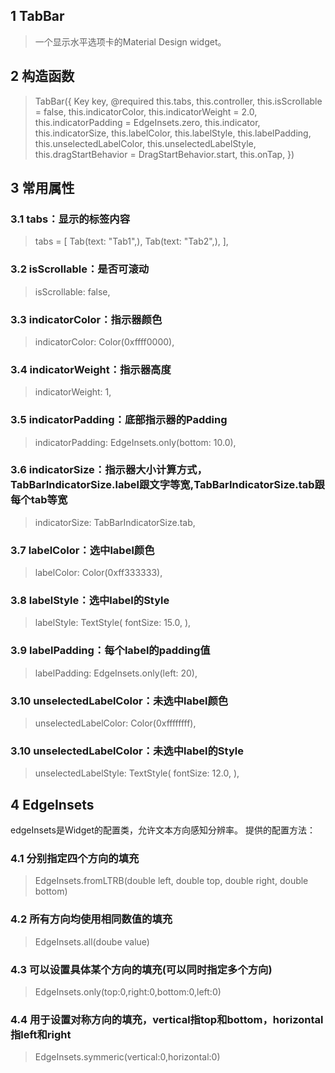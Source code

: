 ## **1 TabBar**
> 一个显示水平选项卡的Material Design widget。

## **2 构造函数** 
> TabBar({
>     Key key,
>     @required this.tabs,
>     this.controller,
>     this.isScrollable = false,
>     this.indicatorColor,
>     this.indicatorWeight = 2.0,
>     this.indicatorPadding = EdgeInsets.zero,
>     this.indicator,
>     this.indicatorSize,
>     this.labelColor,
>     this.labelStyle,
>     this.labelPadding,
>     this.unselectedLabelColor,
>     this.unselectedLabelStyle,
>     this.dragStartBehavior = DragStartBehavior.start,
>     this.onTap,
> })
## **3 常用属性** 
### **3.1 tabs：显示的标签内容**
> tabs = <Tab>[
>     Tab(text: "Tab1",),
>     Tab(text: "Tab2",),
> ],

### **3.2 isScrollable：是否可滚动**
> isScrollable: false,

### **3.3 indicatorColor：指示器颜色**
> indicatorColor: Color(0xffff0000),

### **3.4 indicatorWeight：指示器高度**
> indicatorWeight: 1,

### **3.5 indicatorPadding：底部指示器的Padding**
> indicatorPadding: EdgeInsets.only(bottom: 10.0),
 
### **3.6 indicatorSize：指示器大小计算方式，TabBarIndicatorSize.label跟文字等宽,TabBarIndicatorSize.tab跟每个tab等宽**
> indicatorSize: TabBarIndicatorSize.tab,

### **3.7 labelColor：选中label颜色**
> labelColor: Color(0xff333333),

### **3.8 labelStyle：选中label的Style**
> labelStyle: TextStyle(
>     fontSize: 15.0,
> ),

### **3.9 labelPadding：每个label的padding值**
> labelPadding: EdgeInsets.only(left: 20),

### **3.10 unselectedLabelColor：未选中label颜色**
> unselectedLabelColor: Color(0xffffffff),

### **3.10 unselectedLabelColor：未选中label的Style**
> unselectedLabelStyle: TextStyle(
>     fontSize: 12.0,
> ),

## **4 EdgeInsets** 
edgeInsets是Widget的配置类，允许文本方向感知分辨率。
提供的配置方法：
### **4.1 分别指定四个方向的填充**
> EdgeInsets.fromLTRB(double left, double top, double right, double bottom)

### **4.2 所有方向均使用相同数值的填充**
> EdgeInsets.all(doube value)

### **4.3 可以设置具体某个方向的填充(可以同时指定多个方向)**
> EdgeInsets.only(top:0,right:0,bottom:0,left:0)

### **4.4 用于设置对称方向的填充，vertical指top和bottom，horizontal指left和right**
> EdgeInsets.symmeric(vertical:0,horizontal:0)